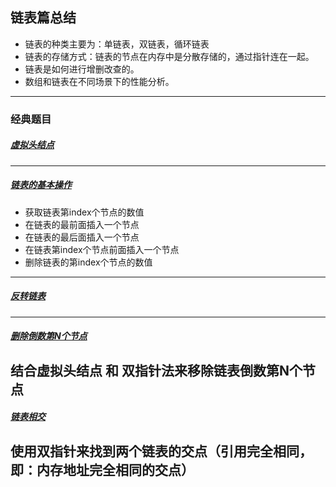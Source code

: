 ## 链表篇总结
- 链表的种类主要为：单链表，双链表，循环链表
- 链表的存储方式：链表的节点在内存中是分散存储的，通过指针连在一起。
- 链表是如何进行增删改查的。
- 数组和链表在不同场景下的性能分析。


---

### 经典题目
##### [虚拟头结点](https://suyi0509.github.io/leetCode/list/02/)

---

##### [链表的基本操作](https://suyi0509.github.io/leetCode/list/03/)
- 获取链表第index个节点的数值
- 在链表的最前面插入一个节点
- 在链表的最后面插入一个节点
- 在链表第index个节点前面插入一个节点
- 删除链表的第index个节点的数值
---
##### [反转链表](https://suyi0509.github.io/leetCode/list/04/)
---
##### [删除倒数第N个节点](https://suyi0509.github.io/leetCode/list/06/)
结合虚拟头结点 和 双指针法来移除链表倒数第N个节点
---
##### [链表相交](https://suyi0509.github.io/leetCode/list/07/)
使用双指针来找到两个链表的交点（引用完全相同，即：内存地址完全相同的交点）
---
